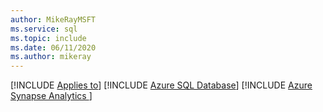 ```yaml
---
author: MikeRayMSFT
ms.service: sql
ms.topic: include
ms.date: 06/11/2020
ms.author: mikeray
---
```


[!INCLUDE [Applies to](../../includes/applies-md.md)] [!INCLUDE [Azure SQL Database](../../includes/applies-to-version/_asdb.md)] [!INCLUDE [Azure Synapse Analytics ](../../includes/applies-to-version/_asa.md)]